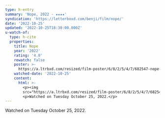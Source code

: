 ```yaml
---
type: h-entry
summary: 'Nope, 2022 - ★★★★'
syndication: 'https://letterboxd.com/benji/film/nope/'
date: '2022-10-25'
updated: '2022-10-25T18:30:00.000Z'
u-watch-of:
  type: h-cite
  properties:
    title: Nope
    year: '2022'
    rating: '4.0'
    rewatch: false
    poster: >-
      https://a.ltrbxd.com/resized/film-poster/6/8/2/5/4/7/682547-nope-0-600-0-900-crop.jpg?v=2df43b63a2
    watched-date: '2022-10-25'
    content:
      html: >-
        <p><img
        src="https://a.ltrbxd.com/resized/film-poster/6/8/2/5/4/7/682547-nope-0-600-0-900-crop.jpg?v=2df43b63a2"/></p>
        <p>Watched on Tuesday October 25, 2022.</p>
---
```

Watched on Tuesday October 25, 2022.
